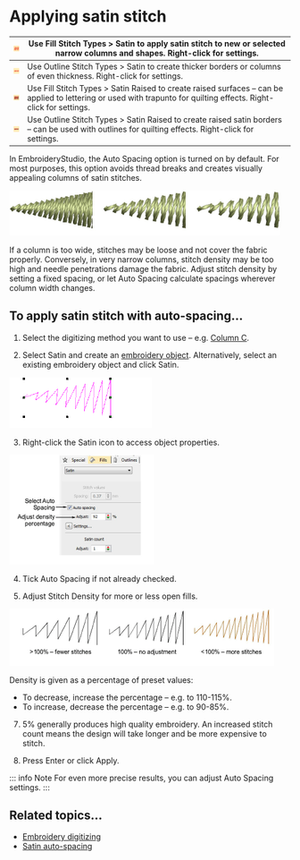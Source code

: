 # Applying satin stitch

| ![SatinFill.png](assets/SatinFill.png)                   | Use Fill Stitch Types > Satin to apply satin stitch to new or selected narrow columns and shapes. Right-click for settings.                                        |
| -------------------------------------------------------- | ------------------------------------------------------------------------------------------------------------------------------------------------------------------ |
| ![SatinOutline.png](assets/SatinOutline.png)             | Use Outline Stitch Types > Satin to create thicker borders or columns of even thickness. Right-click for settings.                                                 |
| ![RaisedSatinFill.png](assets/RaisedSatinFill.png)       | Use Fill Stitch Types > Satin Raised to create raised surfaces – can be applied to lettering or used with trapunto for quilting effects. Right-click for settings. |
| ![RaisedSatinOutline.png](assets/RaisedSatinOutline.png) | Use Outline Stitch Types > Satin Raised to create raised satin borders – can be used with outlines for quilting effects. Right-click for settings.                 |

In EmbroideryStudio, the Auto Spacing option is turned on by default. For most purposes, this option avoids thread breaks and creates visually appealing columns of satin stitches.

![stitches00028.png](assets/stitches00028.png)

If a column is too wide, stitches may be loose and not cover the fabric properly. Conversely, in very narrow columns, stitch density may be too high and needle penetrations damage the fabric. Adjust stitch density by setting a fixed spacing, or let Auto Spacing calculate spacings wherever column width changes.

## To apply satin stitch with auto-spacing...

1. Select the digitizing method you want to use – e.g. [Column C](../../glossary/glossary).

2. Select Satin and create an [embroidery object](../../glossary/glossary). Alternatively, select an existing embroidery object and click Satin.

![SatinSpacingSelected.png](assets/SatinSpacingSelected.png)

3. Right-click the Satin icon to access object properties.

![stitches00031.png](assets/stitches00031.png)

4. Tick Auto Spacing if not already checked.

5. Adjust Stitch Density for more or less open fills.

![stitches00034.png](assets/stitches00034.png)

Density is given as a percentage of preset values:

- To decrease, increase the percentage – e.g. to 110-115%.
- To increase, decrease the percentage – e.g. to 90-85%.

7. 5% generally produces high quality embroidery. An increased stitch count means the design will take longer and be more expensive to stitch.

8. Press Enter or click Apply.

::: info Note
For even more precise results, you can adjust Auto Spacing settings.
:::

## Related topics...

- [Embroidery digitizing](../input/Embroidery_digitizing)
- [Satin auto-spacing](Satin_auto-spacing)
